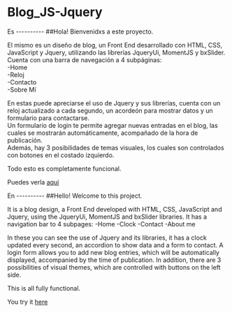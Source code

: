 # Blog_JS-Jquery

Es ----------
##Hola! 
Bienvenidxs a este proyecto.

El mismo es un diseño de blog, un Front End desarrollado con HTML, CSS, JavaScript y Jquery, utilizando las librerías JqueryUi, MomentJS y bxSlider.  
Cuenta con una barra de navegación a 4 subpáginas:  
-Home   
-Reloj   
-Contacto   
-Sobre Mí   

En estas puede apreciarse el uso de Jquery y sus librerías, cuenta con un reloj actualizado a cada segundo, un acordeón para mostrar datos y un formulario para contactarse.  
Un formulario de login te permite agregar nuevas entradas en el blog, las cuales se mostrarán automáticamente, acompañado de la hora de publicación.  
Además, hay 3 posibilidades de temas visuales, los cuales son controlados con botones en el costado izquierdo.   
   
Todo esto es completamente funcional.  
   
Puedes verla [aquí](https://seba-toso.github.io/Blog_JS-Jquery/index.html)


En ----------
##Hello!
Welcome to this project.

It is a blog design, a Front End developed with HTML, CSS, JavaScript and Jquery, using the JqueryUi, MomentJS and bxSlider libraries.
It has a navigation bar to 4 subpages:
-Home
-Clock
-Contact
-About me

In these you can see the use of Jquery and its libraries, it has a clock updated every second, an accordion to show data and a form to contact.
A login form allows you to add new blog entries, which will be automatically displayed, accompanied by the time of publication.
In addition, there are 3 possibilities of visual themes, which are controlled with buttons on the left side.   
    
This is all fully functional.   
    
You try it [here](https://seba-toso.github.io/Blog_JS-Jquery/index.html)
